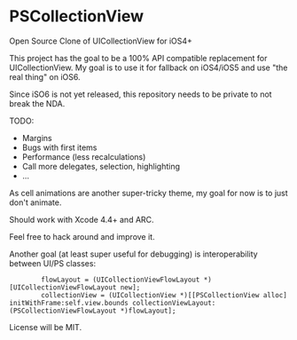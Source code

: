 PSCollectionView
================

Open Source Clone of UICollectionView for iOS4+

This project has the goal to be a 100% API compatible replacement for UICollectionView.
My goal is to use it for fallback on iOS4/iOS5 and use "the real thing" on iOS6.

Since iSO6 is not yet released, this repository needs to be private to not break the NDA.

TODO:
- Margins
- Bugs with first items
- Performance (less recalculations)
- Call more delegates, selection, highlighting
- ...

As cell animations are another super-tricky theme, my goal for now is to just don't animate.

Should work with Xcode 4.4+ and ARC.

Feel free to hack around and improve it.

Another goal (at least super useful for debugging) is interoperability between UI/PS classes:

            flowLayout = (UICollectionViewFlowLayout *)[UICollectionViewFlowLayout new];
            collectionView = (UICollectionView *)[[PSCollectionView alloc] initWithFrame:self.view.bounds collectionViewLayout:(PSCollectionViewFlowLayout *)flowLayout];


License will be MIT.